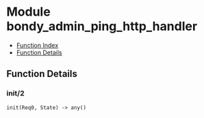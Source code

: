 

# Module bondy_admin_ping_http_handler #
* [Function Index](#index)
* [Function Details](#functions)

<a name="functions"></a>

## Function Details ##

<a name="init-2"></a>

### init/2 ###

`init(Req0, State) -> any()`

